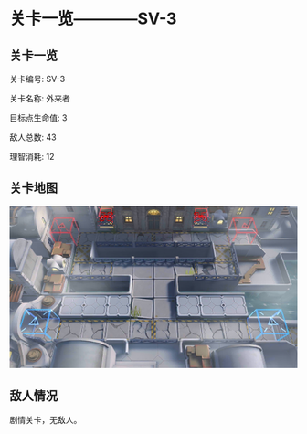# 关卡一览————SV-3


## 关卡一览

关卡编号: SV-3

关卡名称: 外来者

目标点生命值: 3

敌人总数: 43

理智消耗: 12


## 关卡地图
![SV-3](./oprMap/SV-3.png)

## 敌人情况

剧情关卡，无敌人。

